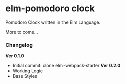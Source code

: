 # elm-pomodoro clock

Pomodoro Clock written in the Elm Language.

More to come...

### Changelog

**Ver 0.1.0**
* Initial commit: clone elm-webpack-starter
**Ver 0.2.0**
* Working Logic
* Base Styles
